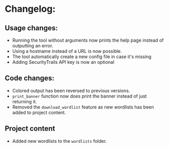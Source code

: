 # Changelog:

## Usage changes:
- Running the tool without arguments now prints the help page instead of outputting an error.
- Using a hostname instead of a URL is now possible.
- The tool automatically create a new config file in case it's missing
- Adding SecurityTrails API key is now an optional


## Code changes:
- Colored output has been reversed to previous versions.
- `print_banner` function now does print the banner instead of just returning it.
- Removed the `download_wordlist` feature as new wordlists has been added to project content.


## Project content
- Added new wordlists to the `wordlists` folder.